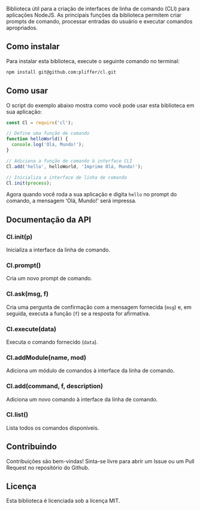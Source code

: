 Biblioteca útil para a criação de interfaces de linha de comando (CLI) para aplicações NodeJS. As principais funções da biblioteca permitem criar prompts de comando, processar entradas do usuário e executar comandos apropriados.

## Como instalar 

Para instalar esta biblioteca, execute o seguinte comando no terminal:

```sh
npm install git@github.com:pliffer/cl.git
```

## Como usar

O script do exemplo abaixo mostra como você pode usar esta biblioteca em sua aplicação:

```javascript
const Cl = require('cl');

// Define uma função de comando
function helloWorld() {
  console.log('Olá, Mundo!');
}

// Adiciona a função de comando à interface CLI
Cl.add('hello', helloWorld, 'Imprime Olá, Mundo!');

// Inicializa a interface de linha de comando
Cl.init(process);
```

Agora quando você roda a sua aplicação e digita `hello` no prompt do comando, a mensagem 'Olá, Mundo!' será impressa.

## Documentação da API

### Cl.init(p)

Inicializa a interface da linha de comando.

### Cl.prompt()

Cria um novo prompt de comando.

### Cl.ask(msg, f)

Cria uma pergunta de confirmação com a mensagem fornecida (`msg`) e, em seguida, executa a função (`f`) se a resposta for afirmativa.

### Cl.execute(data)

Executa o comando fornecido (`data`).

### Cl.addModule(name, mod)

Adiciona um módulo de comandos à interface da linha de comando.

### Cl.add(command, f, description)

Adiciona um novo comando à interface da linha de comando.

### Cl.list()

Lista todos os comandos disponíveis.

## Contribuindo

Contribuições são bem-vindas! Sinta-se livre para abrir um Issue ou um Pull Request no repositório do Github.

## Licença

Esta biblioteca é licenciada sob a licença MIT.
